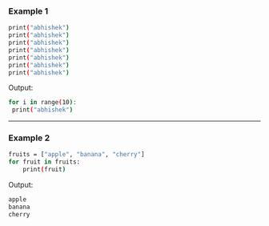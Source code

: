 ### Example 1

```bash
print("abhishek")
print("abhishek")
print("abhishek")
print("abhishek")
print("abhishek")
print("abhishek")
print("abhishek")
```
Output:

```bash
for i in range(10):
 print("abhishek")
```

---

### Example 2

```bash
fruits = ["apple", "banana", "cherry"]
for fruit in fruits:
    print(fruit)
```

Output:
```bash
apple
banana
cherry
```
